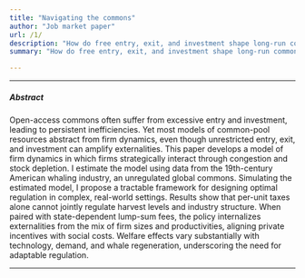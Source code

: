 ```yaml
---
title: "Navigating the commons"
author: "Job market paper"
url: /1/
description: "How do free entry, exit, and investment shape long-run common-pool externalities? This paper estimates and simulates a model of strategic firm dynamics with data from the 19th-century American whaling industry."
summary: "How do free entry, exit, and investment shape long-run common-pool externalities? This paper estimates and simulates a model of strategic firm dynamics with data from the 19th-century American whaling industry."

---
```


---

##### Abstract

Open-access commons often suffer from excessive entry and investment, leading to persistent inefficiencies. Yet most models of common-pool resources abstract from firm dynamics, even though unrestricted entry, exit, and investment can amplify externalities. This paper develops a model of firm dynamics in which firms strategically interact through congestion and stock depletion. I estimate the model using data from the 19th-century American whaling industry, an unregulated global commons. Simulating the estimated model, I propose a tractable framework for designing optimal regulation in complex, real-world settings. Results show that per-unit taxes alone cannot jointly regulate harvest levels and industry structure. When paired with state-dependent lump-sum fees, the policy internalizes externalities from the mix of firm sizes and productivities, aligning private incentives with social costs. Welfare effects vary substantially with technology, demand, and whale regeneration, underscoring the need for adaptable regulation.

---




